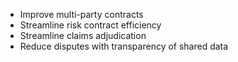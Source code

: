 - Improve multi-party contracts
- Streamline risk contract efficiency
- Streamline claims adjudication
- Reduce disputes with transparency of shared data